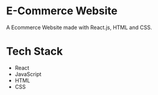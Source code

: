 # E-Commerce Website
A Ecommerce Website made with React.js, HTML and CSS.
# Tech Stack
- React
- JavaScript
- HTML
- CSS

